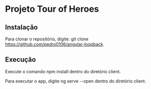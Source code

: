 # Projeto Tour of Heroes

## Instalação
Para clonar o repositório, digite: git clone https://github.com/pedro0106/angular-loopback.

## Execução

Execute o comando npm install dentro do diretório client.

Para executar o app, digite ng serve --open dentro do diretório client.
